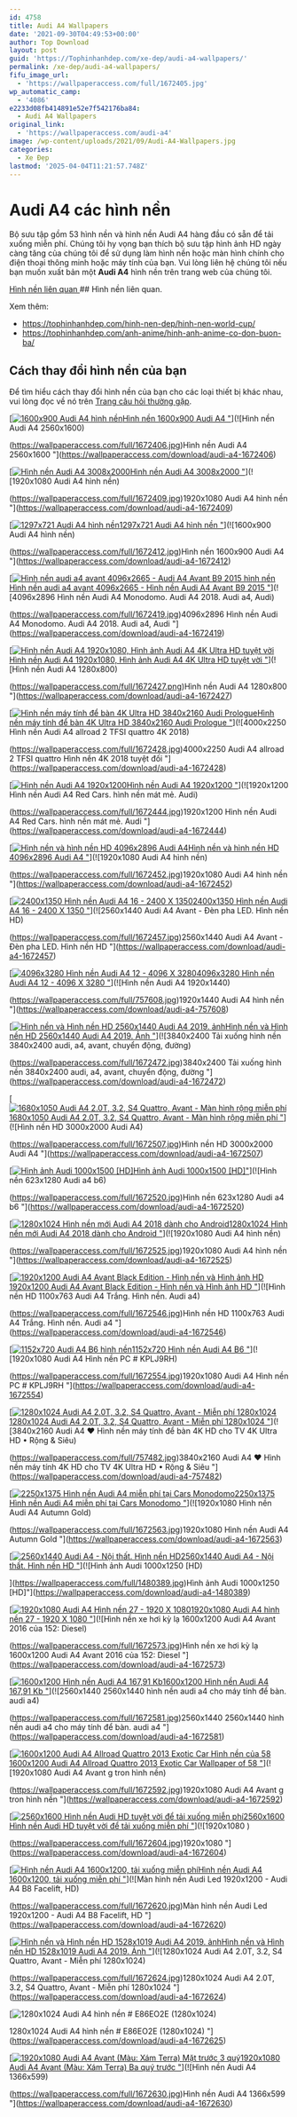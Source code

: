 ```yaml
---
id: 4758
title: Audi A4 Wallpapers
date: '2021-09-30T04:49:53+00:00'
author: Top Download
layout: post
guid: 'https://Tophinhanhdep.com/xe-dep/audi-a4-wallpapers/'
permalink: /xe-dep/audi-a4-wallpapers/
fifu_image_url:
  - 'https://wallpaperaccess.com/full/1672405.jpg'
wp_automatic_camp:
  - '4086'
e2233d08fb414891e52e7f542176ba84:
  - Audi A4 Wallpapers
original_link:
  - 'https://wallpaperaccess.com/audi-a4'
image: /wp-content/uploads/2021/09/Audi-A4-Wallpapers.jpg
categories:
  - Xe Đẹp
lastmod: '2025-04-04T11:21:57.748Z'
---
```

# Audi A4 các hình nền

Bộ sưu tập gồm 53 hình nền và hình nền Audi A4 hàng đầu có sẵn để tải xuống miễn phí. Chúng tôi hy vọng bạn thích bộ sưu tập hình ảnh HD ngày càng tăng của chúng tôi để sử dụng làm hình nền hoặc màn hình chính cho điện thoại thông minh hoặc máy tính của bạn. Vui lòng liên hệ chúng tôi nếu bạn muốn xuất bản một **Audi A4** hình nền trên trang web của chúng tôi.

[Hình nền liên quan ](#related) ## Hình nền liên quan.

   
 Xem thêm:

   
- <https://tophinhanhdep.com/hinh-nen-dep/hinh-nen-world-cup/>
- <https://tophinhanhdep.com/anh-anime/hinh-anh-anime-co-don-buon-ba/>

## Cách thay đổi hình nền của bạn

Để tìm hiểu cách thay đổi hình nền của bạn cho các loại thiết bị khác nhau, vui lòng đọc về nó trên [Trang câu hỏi thường gặp](https://tophinhanhdep.com/faq/).

  
[[![1600x900 Audi A4 hình nền](https://wallpaperaccess.com/full/1672405.jpg)Hình nền 1600x900 Audi A4 "](https://wallpaperaccess.com/download/audi-a4-1672405)](![Hình nền Audi A4 2560x1600)

(https://wallpaperaccess.com/full/1672406.jpg)Hình nền Audi A4 2560x1600 "](https://wallpaperaccess.com/download/audi-a4-1672406)

[[![Hình nền Audi A4 3008x2000](https://wallpaperaccess.com/full/1672407.jpg)Hình nền Audi A4 3008x2000 "](https://wallpaperaccess.com/download/audi-a4-1672407)](![1920x1080 Audi A4 hình nền)

(https://wallpaperaccess.com/full/1672409.jpg)1920x1080 Audi A4 hình nền "](https://wallpaperaccess.com/download/audi-a4-1672409)

[[![1297x721 Audi A4 hình nền](https://wallpaperaccess.com/full/1672411.jpg)1297x721 Audi A4 hình nền "](https://wallpaperaccess.com/download/audi-a4-1672411)](![1600x900 Audi A4 hình nền)

(https://wallpaperaccess.com/full/1672412.jpg)Hình nền 1600x900 Audi A4 "](https://wallpaperaccess.com/download/audi-a4-1672412)

[[![Hình nền audi a4 avant 4096x2665 - Audi A4 Avant B9 2015 hình nền](https://wallpaperaccess.com/full/1672414.jpg)Hình nền audi a4 avant 4096x2665 - Hình nền Audi A4 Avant B9 2015 "](https://wallpaperaccess.com/download/audi-a4-1672414)](![4096x2896 Hình nền Audi A4 Monodomo.  Audi A4 2018. Audi a4, Audi)

(https://wallpaperaccess.com/full/1672419.jpg)4096x2896 Hình nền Audi A4 Monodomo. Audi A4 2018. Audi a4, Audi "](https://wallpaperaccess.com/download/audi-a4-1672419)

[[![Hình nền Audi A4 1920x1080, Hình ảnh Audi A4 4K Ultra HD tuyệt vời](https://wallpaperaccess.com/full/757434.jpg)Hình nền Audi A4 1920x1080, Hình ảnh Audi A4 4K Ultra HD tuyệt vời "](https://wallpaperaccess.com/download/audi-a4-757434)](![Hình nền Audi A4 1280x800)

(https://wallpaperaccess.com/full/1672427.png)Hình nền Audi A4 1280x800 "](https://wallpaperaccess.com/download/audi-a4-1672427)

[[![Hình nền máy tính để bàn 4K Ultra HD 3840x2160 Audi Prologue](https://wallpaperaccess.com/full/26227.jpg)Hình nền máy tính để bàn 4K Ultra HD 3840x2160 Audi Prologue "](https://wallpaperaccess.com/download/audi-a4-26227)](![4000x2250 Hình nền Audi A4 allroad 2 TFSI quattro 4K 2018)

(https://wallpaperaccess.com/full/1672428.jpg)4000x2250 Audi A4 allroad 2 TFSI quattro Hình nền 4K 2018 tuyệt đối "](https://wallpaperaccess.com/download/audi-a4-1672428)

[[![Hình nền Audi A4 1920x1200](https://wallpaperaccess.com/full/1672435.jpg)Hình nền Audi A4 1920x1200 "](https://wallpaperaccess.com/download/audi-a4-1672435)](![1920x1200 Hình nền Audi A4 Red Cars.  hình nền mát mẻ.  Audi)

(https://wallpaperaccess.com/full/1672444.jpg)1920x1200 Hình nền Audi A4 Red Cars. hình nền mát mẻ. Audi "](https://wallpaperaccess.com/download/audi-a4-1672444)

[[![Hình nền và hình nền HD 4096x2896 Audi A4](https://wallpaperaccess.com/full/218319.jpg)Hình nền và hình nền HD 4096x2896 Audi A4 "](https://wallpaperaccess.com/download/audi-a4-218319)](![1920x1080 Audi A4 hình nền)

(https://wallpaperaccess.com/full/1672452.jpg)1920x1080 Audi A4 hình nền "](https://wallpaperaccess.com/download/audi-a4-1672452)

[[![2400x1350 Hình nền Audi A4 16 - 2400 X 1350](https://wallpaperaccess.com/full/1672455.jpg)2400x1350 Hình nền Audi A4 16 - 2400 X 1350 "](https://wallpaperaccess.com/download/audi-a4-1672455)](![2560x1440 Audi A4 Avant - Đèn pha LED.  Hình nền HD)

(https://wallpaperaccess.com/full/1672457.jpg)2560x1440 Audi A4 Avant - Đèn pha LED. Hình nền HD "](https://wallpaperaccess.com/download/audi-a4-1672457)

[[![4096x3280 Hình nền Audi A4 12 - 4096 X 3280](https://wallpaperaccess.com/full/1672460.jpg)4096x3280 Hình nền Audi A4 12 - 4096 X 3280 "](https://wallpaperaccess.com/download/audi-a4-1672460)](![Hình nền Audi A4 1920x1440)

(https://wallpaperaccess.com/full/757608.jpg)1920x1440 Audi A4 hình nền "](https://wallpaperaccess.com/download/audi-a4-757608)

[[![Hình nền và Hình nền HD 2560x1440 Audi A4 2019.  ảnh](https://wallpaperaccess.com/full/1672468.jpg)Hình nền và Hình nền HD 2560x1440 Audi A4 2019. Ảnh "](https://wallpaperaccess.com/download/audi-a4-1672468)](![3840x2400 Tải xuống hình nền 3840x2400 audi, a4, avant, chuyển động, đường)

(https://wallpaperaccess.com/full/1672472.jpg)3840x2400 Tải xuống hình nền 3840x2400 audi, a4, avant, chuyển động, đường "](https://wallpaperaccess.com/download/audi-a4-1672472)

[[![1680x1050 Audi A4 2.0T, 3.2, S4 Quattro, Avant - Màn hình rộng miễn phí](https://wallpaperaccess.com/full/1672501.jpg)1680x1050 Audi A4 2.0T, 3.2, S4 Quattro, Avant - Màn hình rộng miễn phí "](https://wallpaperaccess.com/download/audi-a4-1672501)](![Hình nền HD 3000x2000 Audi A4)

(https://wallpaperaccess.com/full/1672507.jpg)Hình nền HD 3000x2000 Audi A4 "](https://wallpaperaccess.com/download/audi-a4-1672507)

[[![Hình ảnh Audi 1000x1500 [HD]](https://wallpaperaccess.com/full/1130917.jpg)Hình ảnh Audi 1000x1500 \[HD\]"](https://wallpaperaccess.com/download/audi-a4-1130917)](![Hình nền 623x1280 Audi a4 b6)

(https://wallpaperaccess.com/full/1672520.jpg)Hình nền 623x1280 Audi a4 b6 "](https://wallpaperaccess.com/download/audi-a4-1672520)

[[![1280x1024 Hình nền mới Audi A4 2018 dành cho Android](https://wallpaperaccess.com/full/1672522.jpg)1280x1024 Hình nền mới Audi A4 2018 dành cho Android "](https://wallpaperaccess.com/download/audi-a4-1672522)](![1920x1080 Audi A4 hình nền)

(https://wallpaperaccess.com/full/1672525.jpg)1920x1080 Audi A4 hình nền "](https://wallpaperaccess.com/download/audi-a4-1672525)

[[![1920x1200 Audi A4 Avant Black Edition - Hình nền và Hình ảnh HD](https://wallpaperaccess.com/full/1672537.jpg)1920x1200 Audi A4 Avant Black Edition - Hình nền và Hình ảnh HD "](https://wallpaperaccess.com/download/audi-a4-1672537)](![Hình nền HD 1100x763 Audi A4 Trắng.  Hình nền.  Audi a4)

(https://wallpaperaccess.com/full/1672546.jpg)Hình nền HD 1100x763 Audi A4 Trắng. Hình nền. Audi a4 "](https://wallpaperaccess.com/download/audi-a4-1672546)

[[![1152x720 Audi A4 B6 hình nền](https://wallpaperaccess.com/full/1672548.jpg)1152x720 Hình nền Audi A4 B6 "](https://wallpaperaccess.com/download/audi-a4-1672548)](![1920x1080 Audi A4 Hình nền PC # KPLJ9RH)

(https://wallpaperaccess.com/full/1672554.jpg)1920x1080 Audi A4 Hình nền PC # KPLJ9RH "](https://wallpaperaccess.com/download/audi-a4-1672554)

[[![1280x1024 Audi A4 2.0T, 3.2, S4 Quattro, Avant - Miễn phí 1280x1024](https://wallpaperaccess.com/full/1672559.jpg)1280x1024 Audi A4 2.0T, 3.2, S4 Quattro, Avant - Miễn phí 1280x1024 "](https://wallpaperaccess.com/download/audi-a4-1672559)](![3840x2160 Audi A4 ❤ Hình nền máy tính để bàn 4K HD cho TV 4K Ultra HD • Rộng & Siêu)

(https://wallpaperaccess.com/full/757482.jpg)3840x2160 Audi A4 ❤ Hình nền máy tính 4K HD cho TV 4K Ultra HD • Rộng &amp; Siêu "](https://wallpaperaccess.com/download/audi-a4-757482)

[[![2250x1375 Hình nền Audi A4 miễn phí tại Cars Monodomo](https://wallpaperaccess.com/full/1672562.jpg)2250x1375 Hình nền Audi A4 miễn phí tại Cars Monodomo "](https://wallpaperaccess.com/download/audi-a4-1672562)](![1920x1080 Hình nền Audi A4 Autumn Gold)

(https://wallpaperaccess.com/full/1672563.jpg)1920x1080 Hình nền Audi A4 Autumn Gold "](https://wallpaperaccess.com/download/audi-a4-1672563)

[[![2560x1440 Audi A4 - Nội thất.  Hình nền HD](https://wallpaperaccess.com/full/1672566.jpg)2560x1440 Audi A4 - Nội thất. Hình nền HD "](https://wallpaperaccess.com/download/audi-a4-1672566)](![Hình ảnh Audi 1000x1250 [HD)

](https://wallpaperaccess.com/full/1480389.jpg)Hình ảnh Audi 1000x1250 \[HD\]"](https://wallpaperaccess.com/download/audi-a4-1480389)

[[![1920x1080 Audi A4 Hình nền 27 - 1920 X 1080](https://wallpaperaccess.com/full/1672572.jpg)1920x1080 Audi A4 hình nền 27 - 1920 X 1080 "](https://wallpaperaccess.com/download/audi-a4-1672572)](![Hình nền xe hơi kỳ lạ 1600x1200 Audi A4 Avant 2016 của 152: Diesel)

(https://wallpaperaccess.com/full/1672573.jpg)Hình nền xe hơi kỳ lạ 1600x1200 Audi A4 Avant 2016 của 152: Diesel "](https://wallpaperaccess.com/download/audi-a4-1672573)

[[![1600x1200 Hình nền Audi A4 167,91 Kb](https://wallpaperaccess.com/full/1672577.jpg)1600x1200 Hình nền Audi A4 167,91 Kb "](https://wallpaperaccess.com/download/audi-a4-1672577)](![2560x1440 2560x1440 hình nền audi a4 cho máy tính để bàn.  audi a4)

(https://wallpaperaccess.com/full/1672581.jpg)2560x1440 2560x1440 hình nền audi a4 cho máy tính để bàn. audi a4 "](https://wallpaperaccess.com/download/audi-a4-1672581)

[[![1600x1200 Audi A4 Allroad Quattro 2013 Exotic Car Hình nền của 58](https://wallpaperaccess.com/full/1672589.jpg)1600x1200 Audi A4 Allroad Quattro 2013 Exotic Car Wallpaper of 58 "](https://wallpaperaccess.com/download/audi-a4-1672589)](![1920x1080 Audi A4 Avant g tron ​​hình nền)

(https://wallpaperaccess.com/full/1672592.jpg)1920x1080 Audi A4 Avant g tron ​​hình nền "](https://wallpaperaccess.com/download/audi-a4-1672592)

[[![2560x1600 Hình nền Audi HD tuyệt vời để tải xuống miễn phí](https://wallpaperaccess.com/full/1672593.jpg)2560x1600 Hình nền Audi HD tuyệt vời để tải xuống miễn phí "](https://wallpaperaccess.com/download/audi-a4-1672593)](![1920x1080 )

(https://wallpaperaccess.com/full/1672604.jpg)1920x1080 "](https://wallpaperaccess.com/download/audi-a4-1672604)

[[![Hình nền Audi A4 1600x1200, tải xuống miễn phí](https://wallpaperaccess.com/full/1672610.jpg)Hình nền Audi A4 1600x1200, tải xuống miễn phí "](https://wallpaperaccess.com/download/audi-a4-1672610)](![Màn hình nền Audi Led 1920x1200 - Audi A4 B8 Facelift, HD)

(https://wallpaperaccess.com/full/1672620.jpg)Màn hình nền Audi Led 1920x1200 - Audi A4 B8 Facelift, HD "](https://wallpaperaccess.com/download/audi-a4-1672620)

[[![Hình nền và Hình nền HD 1528x1019 Audi A4 2019.  ảnh](https://wallpaperaccess.com/full/1672623.jpg)Hình nền và Hình nền HD 1528x1019 Audi A4 2019. Ảnh "](https://wallpaperaccess.com/download/audi-a4-1672623)](![1280x1024 Audi A4 2.0T, 3.2, S4 Quattro, Avant - Miễn phí 1280x1024)

(https://wallpaperaccess.com/full/1672624.jpg)1280x1024 Audi A4 2.0T, 3.2, S4 Quattro, Avant - Miễn phí 1280x1024 "](https://wallpaperaccess.com/download/audi-a4-1672624)

[![1280x1024 Audi A4 hình nền # E86EO2E (1280x1024)](https://wallpaperaccess.com/full/1672625.jpg)

1280x1024 Audi A4 hình nền # E86EO2E (1280x1024) "](https://wallpaperaccess.com/download/audi-a4-1672625)

[[![1920x1080 Audi A4 Avant (Màu: Xám Terra) Mặt trước 3 quý](https://wallpaperaccess.com/full/1672627.jpg)1920x1080 Audi A4 Avant (Màu: Xám Terra) Ba quý trước "](https://wallpaperaccess.com/download/audi-a4-1672627)](![Hình nền Audi A4 1366x599)

(https://wallpaperaccess.com/full/1672630.jpg)Hình nền Audi A4 1366x599 "](https://wallpaperaccess.com/download/audi-a4-1672630)
